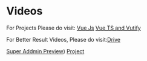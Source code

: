 # Videos
For Projects Please do visit: 
[Vue Js](https://github.com/abdullah4a/practiceapp)
[Vue TS and Vutify](https://github.com/abdullah4a/vuetify-with-router)



For Better Result Videos, Please do visit:[Drive](https://drive.google.com/drive/folders/1mig6EAJSCbvSAt4mhgs4ZjVqX8_mRMfe?usp=sharing)

[Super Addmin Preview](https://share.vidyard.com/watch/hxM5xmszUDzcRFLVapDQVM?))
[Project](https://github.com/abdullah4a/SuperAdmin)
